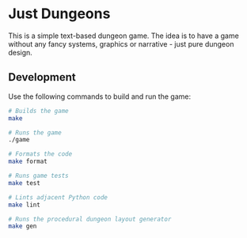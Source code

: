 # Just Dungeons
This is a simple text-based dungeon game.
The idea is to have a game without any fancy systems, graphics or narrative - just pure dungeon design.

## Development
Use the following commands to build and run the game:

```bash
# Builds the game
make

# Runs the game
./game

# Formats the code
make format

# Runs game tests
make test

# Lints adjacent Python code
make lint

# Runs the procedural dungeon layout generator
make gen
```